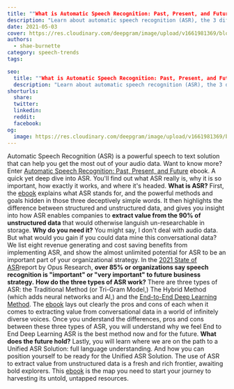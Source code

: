 ```yaml
---
title: ""What is Automatic Speech Recognition: Past, Present, and Future?" ebook"
description: "Learn about automatic speech recognition (ASR), the 3 different methods out there and why End to End Deep Learning is the future."
date: 2021-05-03
cover: https://res.cloudinary.com/deepgram/image/upload/v1661981369/blog/what-is-automatic-speech-recognition-past-present-and-future-ebook/what-is-asr-ebook%402x.jpg
authors:
  - shae-burnette
category: speech-trends
tags:

seo:
  title: ""What is Automatic Speech Recognition: Past, Present, and Future?" ebook"
  description: "Learn about automatic speech recognition (ASR), the 3 different methods out there and why End to End Deep Learning is the future."
shorturls:
  share: 
  twitter: 
  linkedin: 
  reddit: 
  facebook: 
og:
  image: https://res.cloudinary.com/deepgram/image/upload/v1661981369/blog/what-is-automatic-speech-recognition-past-present-and-future-ebook/what-is-asr-ebook%402x.jpg
---
```


Automatic Speech Recognition (ASR) is a powerful speech to text solution that can help you get the most out of your audio data. Want to know more? Enter [Automatic Speech Recognition: Past, Present, and Future](https://offers.deepgram.com/what-is-asr-ebook) ebook. A quick yet deep dive into ASR. You'll find out what ASR really is, why it is so important, how exactly it works, and where it's headed. **What is ASR?** First, the [ebook](https://offers.deepgram.com/what-is-asr-ebook) explains what ASR stands for, and the powerful methods and goals hidden in those three deceptively simple words. It then highlights the difference between structured and unstructured data, and gives you insight into how ASR enables companies to **extract value from the 90% of unstructured data** that would otherwise languish un-researchable in storage.  **Why do you need it?** You might say, I don't deal with audio data.  But what would you gain if you could data mine this conversational data? We list eight revenue generating and cost saving benefits from implementing ASR, and show the almost unlimited potential for ASR to be an important part of your organizational strategy. In the [2021 State of ASR](https://deepgram.com/state-of-asr-report/)report by Opus Research, **over 85% or organizations say speech recognition is "important" or "very important" to future business strategy.** **How do the three types of ASR work?** There are three types of ASR: the Traditional Method (or Tri-Gram Model,) The Hybrid Method (which adds neural networks and AI,) and the [End-to-End Deep Learning Method](https://f.hubspotusercontent00.net/hubfs/6890003/Whitepapers/Whitepaper%20How%20Deepgram%20Works%20-%20Aug%202020.pdf?__hstc=70535183.6e87c8bcb0b6e961cd8f3630ef1b0074.1606858477151.1609018533129.1609801437749.38&__hssc=&hsCtaTracking=60727426-f1f6-4ead-a813-3a53ba4335fe%7Cbf87d452-4ef3-49a9-8ce8-611a97830b70). The [ebook](https://offers.deepgram.com/what-is-asr-ebook) lays out clearly the pros and cons of each when it comes to extracting value from conversational data in a world of infinitely diverse voices. Once you understand the differences, pros and cons between these three types of ASR, you will understand why we feel End to End Deep Learning ASR is the best method now and for the future. **What does the future hold?** Lastly, you will learn where we are on the path to a Unified ASR Solution: full language understanding. And how you can position yourself to be ready for the Unified ASR Solution. The use of ASR to extract value from unstructured data is a fresh and rich frontier, awaiting bold explorers. This [ebook](https://offers.deepgram.com/what-is-asr-ebook) is the map you need to start your journey to harvesting its untold, untapped resources.
